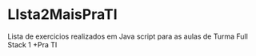 # LIsta2MaisPraTI

Lista de exercicios realizados em Java script para as aulas de Turma Full Stack 1 +Pra TI
